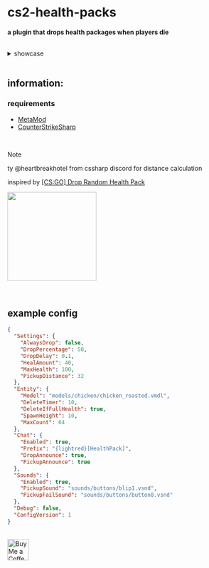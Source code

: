 # cs2-health-packs
**a plugin that drops health packages when players die**

<br>

<details>
	<summary>showcase</summary>
	<img src="https://github.com/user-attachments/assets/6b6c97c4-fb99-424e-82d0-065a655a3e6a" width="400"> <br>
	<img src="https://github.com/user-attachments/assets/636f96c3-14c4-40d9-b030-5f1ba86272bb" width="350"> <br>
	<img src="https://github.com/user-attachments/assets/c78d1ccb-df27-4a93-9db3-0f09f3879667" width="350"> <br>
  	I could show more but I'm lazy 🐱
</details>

<br>

## information:

### requirements
- [MetaMod](https://cs2.poggu.me/metamod/installation)
- [CounterStrikeSharp](https://github.com/roflmuffin/CounterStrikeSharp)

<br>

> [!NOTE]
> ty @heartbreakhotel from cssharp discord for distance calculation
> 
> inspired by [[CS:GO] Drop Random Health Pack](https://forums.alliedmods.net/showthread.php?t=193359)

<img src="https://github.com/user-attachments/assets/53e486cc-8da4-45ab-bc6e-eb38145aba36" height="200px"> <br>

<br>

## example config
```json
{
  "Settings": {
    "AlwaysDrop": false,
    "DropPercentage": 50,
    "DropDelay": 0.1,
    "HealAmount": 40,
    "MaxHealth": 100,
    "PickupDistance": 32
  },
  "Entity": {
    "Model": "models/chicken/chicken_roasted.vmdl",
    "DeleteTimer": 10,
    "DeleteIfFullHealth": true,
    "SpawnHeight": 10,
    "MaxCount": 64
  },
  "Chat": {
    "Enabled": true,
    "Prefix": "{lightred}[HealthPack]",
    "DropAnnounce": true,
    "PickupAnnounce": true
  },
  "Sounds": {
    "Enabled": true,
    "PickupSound": "sounds/buttons/blip1.vsnd",
    "PickupFailSound": "sounds/buttons/button8.vsnd"
  },
  "Debug": false,
  "ConfigVersion": 1
}
```

<br> <a href='https://ko-fi.com/exkludera' target='_blank'><img src='https://cdn.ko-fi.com/cdn/kofi5.png' height='48px' alt='Buy Me a Coffee at ko-fi.com' /></a>
